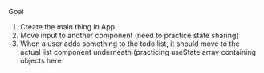 Goal

1. Create the main thing in App
2. Move input to another component (need to practice state sharing)
3. When a user adds something to the todo list, it should move to the actual list component underneath (practicing useState array containing objects here
